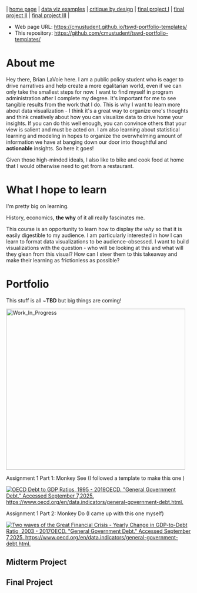 | [home page](https://cmustudent.github.io/tswd-portfolio-templates/) | [data viz examples](dataviz-examples) | [critique by design](critique-by-design) | [final project I](final-project-part-one) | [final project II](final-project-part-two) | [final project III](final-project-part-three) |


- Web page URL: https://cmustudent.github.io/tswd-portfolio-templates/
- This repository: https://github.com/cmustudent/tswd-portfolio-templates/

# About me
Hey there, Brian LaVoie here. I am a public policy student who is eager to drive narratives and help create a more egalitarian world, even if we can only take the smallest steps for now. I want to find myself in program administration after I complete my degree. It's important for me to see tangible results from the work that I do. This is why I want to learn more about data visualization - I think it's a great way to organize one's thoughts and think creatively about how you can visualize data to drive home your insights. If you can do this well enough, you can convince others that your view is salient and must be acted on. I am also learning about statistical learning and modeling in hopes to organize the overwhelming amount of information we have at banging down our door into thoughtful and **actionable** insights. So here it goes!

Given those high-minded ideals, I also like to bike and cook food at home that I would otherwise need to get from a restaurant.

# What I hope to learn
I'm pretty big on learning. 

History, economics, **the why** of it all really fascinates me. 

This course is an opportunity to learn how to display _the why_ so that it is easily digestible to my audience. I am particularly interested in how I can learn to format data visualizations to be audience-obsessed. I want to build visualizations with the question - who will be looking at this and what will they glean from this visual? How can I steer them to this takeaway and make their learning as frictionless as possible?


# Portfolio
This stuff is all ~**TBD** but big things are coming!

<img width="487" height="437" alt="Work_In_Progress" src="https://github.com/user-attachments/assets/018ba64d-8982-4750-9559-03761873e03b" />

Assignment 1 Part 1: Monkey See \(I followed a template to make this one \)

<div class='tableauPlaceholder' id='viz1757271898034' style='position: relative'><noscript><a href='#'><img alt='OECD Debt to GDP Ratios, 1995 - 2019OECD. &quot;General Government Debt.&quot; Accessed September 7,2025. https:&#47;&#47;www.oecd.org&#47;en&#47;data.indicators&#47;general-government-debt.html. ' src='https:&#47;&#47;public.tableau.com&#47;static&#47;images&#47;OE&#47;OECDDataViz&#47;Sheet1&#47;1_rss.png' style='border: none' /></a></noscript><object class='tableauViz'  style='display:none;'><param name='host_url' value='https%3A%2F%2Fpublic.tableau.com%2F' /> <param name='embed_code_version' value='3' /> <param name='site_root' value='' /><param name='name' value='OECDDataViz&#47;Sheet1' /><param name='tabs' value='no' /><param name='toolbar' value='yes' /><param name='static_image' value='https:&#47;&#47;public.tableau.com&#47;static&#47;images&#47;OE&#47;OECDDataViz&#47;Sheet1&#47;1.png' /> <param name='animate_transition' value='yes' /><param name='display_static_image' value='yes' /><param name='display_spinner' value='yes' /><param name='display_overlay' value='yes' /><param name='display_count' value='yes' /><param name='language' value='en-US' /><param name='filter' value='publish=yes' /></object></div>  <script type='text/javascript'>     var divElement = document.getElementById('viz1757271898034');                    var vizElement = divElement.getElementsByTagName('object')[0];                    vizElement.style.width='100%';vizElement.style.height=(divElement.offsetWidth*0.75)+'px';                    var scriptElement = document.createElement('script');                    scriptElement.src = 'https://public.tableau.com/javascripts/api/viz_v1.js';                    vizElement.parentNode.insertBefore(scriptElement, vizElement);                </script>

Assignment 1 Part 2: Monkey Do \(I came up with this one myself\)

<div class='tableauPlaceholder' id='viz1757463981123' style='position: relative'><noscript><a href='#'><img alt='Two waves of the Great Financial Crisis - Yearly Change in GDP-to-Debt Ratio, 2003 - 2017OECD. &quot;General Government Debt.&quot; Accessed September 7,2025. https:&#47;&#47;www.oecd.org&#47;en&#47;data.indicators&#47;general-government-debt.html. ' src='https:&#47;&#47;public.tableau.com&#47;static&#47;images&#47;OE&#47;OECDDataVizcalculatedfieldinc&#47;Sheet1&#47;1_rss.png' style='border: none' /></a></noscript><object class='tableauViz'  style='display:none;'><param name='host_url' value='https%3A%2F%2Fpublic.tableau.com%2F' /> <param name='embed_code_version' value='3' /> <param name='site_root' value='' /><param name='name' value='OECDDataVizcalculatedfieldinc&#47;Sheet1' /><param name='tabs' value='no' /><param name='toolbar' value='yes' /><param name='static_image' value='https:&#47;&#47;public.tableau.com&#47;static&#47;images&#47;OE&#47;OECDDataVizcalculatedfieldinc&#47;Sheet1&#47;1.png' /> <param name='animate_transition' value='yes' /><param name='display_static_image' value='yes' /><param name='display_spinner' value='yes' /><param name='display_overlay' value='yes' /><param name='display_count' value='yes' /><param name='language' value='en-US' /><param name='filter' value='publish=yes' /></object></div>
<script type='text/javascript'>
  var divElement = document.getElementById('viz1757463981123');
  var vizElement = divElement.getElementsByTagName('object')[0];
  vizElement.style.width='100%';vizElement.style.height=(divElement.offsetWidth*0.75)+'px';
  var scriptElement = document.createElement('script');
  scriptElement.src = 'https://public.tableau.com/javascripts/api/viz_v1.js';
  vizElement.parentNode.insertBefore(scriptElement, vizElement);
</script>

## Midterm Project

## Final Project

